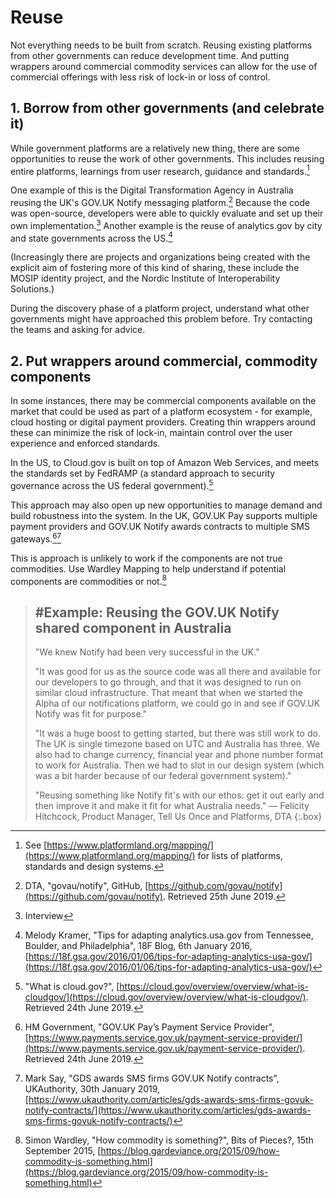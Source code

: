 # Reuse

Not everything needs to be built from scratch.
Reusing existing platforms from other governments can reduce development time. And putting wrappers around commercial commodity services can allow for the use of commercial offerings with less risk of lock-in or loss of control.

## 1. Borrow from other governments (and celebrate it)

While government platforms are a relatively new thing, there are some opportunities to reuse the work of other governments. This includes reusing entire platforms, learnings from user research, guidance and standards.[^1]

One example of this is the Digital Transformation Agency in Australia reusing the UK's GOV.UK Notify messaging platform.[^2] Because the code was open-source, developers were able to quickly evaluate and set up their own implementation.[^3] Another example is the reuse of analytics.gov by city and state governments across the US.[^4]  

(Increasingly there are projects and organizations being created with the explicit aim of fostering more of this kind of sharing, these include the MOSIP identity project, and the Nordic Institute of Interoperability Solutions.)

During the discovery phase of a platform project, understand what other governments might have approached this problem before. Try contacting the teams and asking for advice.

## 2. Put wrappers around commercial, commodity components

In some instances, there may be commercial components available on the market that could be used as part of a platform ecosystem - for example, cloud hosting or digital payment providers. Creating thin wrappers around these can minimize the risk of lock-in, maintain control over the user experience and enforced standards.

In the US, to Cloud.gov is built on top of Amazon Web Services, and meets the standards set by FedRAMP (a standard approach to security governance across the US federal government).[^5]

This approach may also open up new opportunities to manage demand and build robustness into the system. In the UK, GOV.UK Pay supports multiple payment providers and GOV.UK Notify awards contracts to multiple SMS gateways.[^6][^7]

This is approach is unlikely to work if the components are not true commodities. Use Wardley Mapping to help understand if potential components are commodities or not.[^8]

> ## \#Example: Reusing the GOV.UK Notify shared component in Australia
> 
> "We knew Notify had been very successful in the UK."
> 
> "It was good for us as the source code was all there and available for our developers to go through, and that it was designed to run on similar cloud infrastructure. That meant that when we started the Alpha of our notifications platform, we could go in and see if GOV.UK Notify was fit for purpose."
> 
> "It was a huge boost to getting started, but there was still work to do. The UK is single timezone based on UTC and Australia has three. We also had to change currency, financial year and phone number format to work for Australia. Then we had to slot in our design system (which was a bit harder because of our federal government system)."
> 
> "Reusing something like Notify fit's with our ethos: get it out early and then improve it and make it fit for what Australia needs."
> — Felicity Hitchcock, Product Manager, Tell Us Once and Platforms, DTA
{:.box}

[^1]:   See [https://www.platformland.org/mapping/](https://www.platformland.org/mapping/) for lists of platforms, standards and design systems.

[^2]:   DTA, "govau/notify", GitHub, [https://github.com/govau/notify](https://github.com/govau/notify). Retrieved 25th June 2019.

[^3]:   Interview

[^4]:   Melody Kramer, "Tips for adapting analytics.usa.gov from Tennessee, Boulder, and Philadelphia", 18F Blog, 6th January 2016, [https://18f.gsa.gov/2016/01/06/tips-for-adapting-analytics-usa-gov/](https://18f.gsa.gov/2016/01/06/tips-for-adapting-analytics-usa-gov/)

[^5]:   "What is cloud.gov?", [https://cloud.gov/overview/overview/what-is-cloudgov/](https://cloud.gov/overview/overview/what-is-cloudgov/). Retrieved 24th June 2019.

[^6]:   HM Government, "GOV.UK Pay’s Payment Service Provider", [https://www.payments.service.gov.uk/payment-service-provider/](https://www.payments.service.gov.uk/payment-service-provider/). Retrieved 24th June 2019.

[^7]:   Mark Say, "GDS awards SMS firms GOV.UK Notify contracts", UKAuthority, 30th January 2019, [https://www.ukauthority.com/articles/gds-awards-sms-firms-govuk-notify-contracts/](https://www.ukauthority.com/articles/gds-awards-sms-firms-govuk-notify-contracts/)

[^8]:   Simon Wardley, "How commodity is something?", Bits of Pieces?, 15th September 2015,  [https://blog.gardeviance.org/2015/09/how-commodity-is-something.html](https://blog.gardeviance.org/2015/09/how-commodity-is-something.html)
